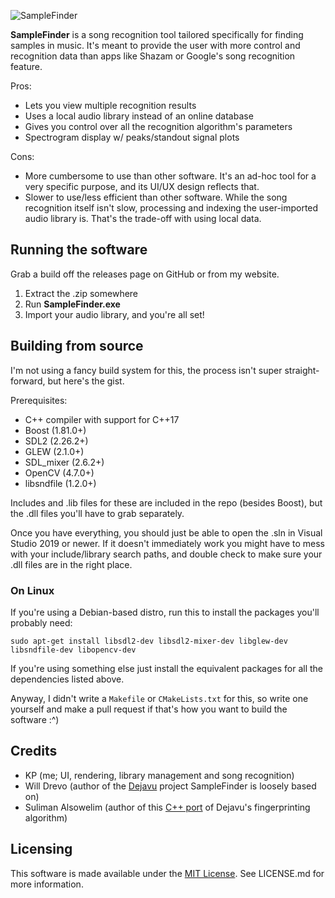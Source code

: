 ![SampleFinder](https://i.imgur.com/OdlPuSU.png)

**SampleFinder** is a song recognition tool tailored specifically for finding samples in music. It's meant to provide the user with more control and recognition data than apps like Shazam or Google's song recognition feature.

Pros:
- Lets you view multiple recognition results
- Uses a local audio library instead of an online database
- Gives you control over all the recognition algorithm's parameters
- Spectrogram display w/ peaks/standout signal plots

Cons:
- More cumbersome to use than other software. It's an ad-hoc tool for a very specific purpose, and its UI/UX design reflects that.
- Slower to use/less efficient than other software. While the song recognition itself isn't slow, processing and indexing the user-imported audio library is. That's the trade-off with using local data.

## Running the software

Grab a build off the releases page on GitHub or from my website.

1. Extract the .zip somewhere
2. Run **SampleFinder.exe**
3. Import your audio library, and you're all set!

## Building from source

I'm not using a fancy build system for this, the process isn't super straight-forward, but here's the gist.

Prerequisites:
- C++ compiler with support for C++17
- Boost (1.81.0+)
- SDL2 (2.26.2+)
- GLEW (2.1.0+)
- SDL_mixer (2.6.2+)
- OpenCV (4.7.0+)
- libsndfile (1.2.0+)

Includes and .lib files for these are included in the repo (besides Boost), but the .dll files you'll have to grab separately.

Once you have everything, you should just be able to open the .sln in Visual Studio 2019 or newer. If it doesn't immediately work you might have to mess with your include/library search paths, and double check to make sure your .dll files are in the right place.

### On Linux

If you're using a Debian-based distro, run this to install the packages you'll probably need:

`sudo apt-get install libsdl2-dev libsdl2-mixer-dev libglew-dev libsndfile-dev libopencv-dev`

If you're using something else just install the equivalent packages for all the dependencies listed above.

Anyway, I didn't write a `Makefile` or `CMakeLists.txt` for this, so write one yourself and make a pull request if that's how you want to build the software :^)

## Credits

- KP (me; UI, rendering, library management and song recognition)
- Will Drevo (author of the [Dejavu](https://github.com/worldveil/dejavu) project SampleFinder is loosely based on)
- Suliman Alsowelim (author of this [C++ port](https://github.com/salsowelim/dejavu_cpp_port) of Dejavu's fingerprinting algorithm)

## Licensing

This software is made available under the [MIT License](https://choosealicense.com/licenses/mit/). See LICENSE.md for more information.
